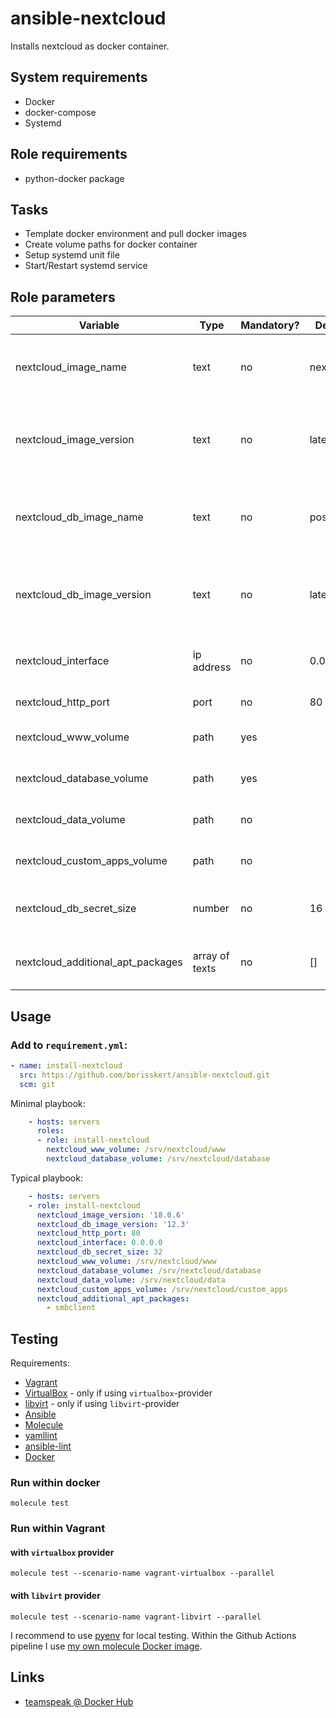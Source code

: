# ansible-nextcloud

Installs nextcloud as docker container.

## System requirements

* Docker
* docker-compose
* Systemd

## Role requirements

* python-docker package

## Tasks

* Template docker environment and pull docker images
* Create volume paths for docker container
* Setup systemd unit file
* Start/Restart systemd service

## Role parameters

| Variable      | Type | Mandatory? | Default | Description           |
|---------------|------|------------|---------|-----------------------|
| nextcloud_image_name    | text | no         | nextcloud | Docker image name (recommended to use the default image)  |
| nextcloud_image_version | text | no         | latest    | Docker image version (recommended to use a fixed version like `18.0`) |
| nextcloud_db_image_name    | text | no         | postgres | Docker image name (recommended to use the `postgres` docker image |
| nextcloud_db_image_version | text | no         | latest    | Docker image version (recommended to use a fixed version like `12.2`) |
| nextcloud_interface        | ip address | no   | 0.0.0.0          | Mapped network for web-interface ports |
| nextcloud_http_port        | port       | no   | 80               | Mapped HTTP port                       |
| nextcloud_www_volume       | path       | yes  | <empty>          | Path to nextcloud's www volume         |
| nextcloud_database_volume  | path       | yes  | <empty>          | Path to database volume                |
| nextcloud_data_volume      | path       | no   |                  | Path where the file data will be stored   |
| nextcloud_custom_apps_volume | path     | no   |                  | Path where the custom apps will be stored |
| nextcloud_db_secret_size     | number     | no   | 16             | Size of the generated database secret   |
| nextcloud_additional_apt_packages | array of texts | no | []      | Additional apt package to be installed into docker image |

## Usage

### Add to `requirement.yml`:

```yaml
- name: install-nextcloud
  src: https://github.com/borisskert/ansible-nextcloud.git
  scm: git
```

Minimal playbook:

```yaml
    - hosts: servers
      roles:
      - role: install-nextcloud
        nextcloud_www_volume: /srv/nextcloud/www
        nextcloud_database_volume: /srv/nextcloud/database
```

Typical playbook:

```yaml
    - hosts: servers
    - role: install-nextcloud
      nextcloud_image_version: '18.0.6'
      nextcloud_db_image_version: '12.3'
      nextcloud_http_port: 80
      nextcloud_interface: 0.0.0.0
      nextcloud_db_secret_size: 32
      nextcloud_www_volume: /srv/nextcloud/www
      nextcloud_database_volume: /srv/nextcloud/database
      nextcloud_data_volume: /srv/nextcloud/data
      nextcloud_custom_apps_volume: /srv/nextcloud/custom_apps
      nextcloud_additional_apt_packages:
        - smbclient
```

## Testing

Requirements:

* [Vagrant](https://www.vagrantup.com/)
* [VirtualBox](https://www.virtualbox.org/) - only if using `virtualbox`-provider
* [libvirt](https://www.libvirt.org) - only if using `libvirt`-provider
* [Ansible](https://docs.ansible.com/)
* [Molecule](https://molecule.readthedocs.io/en/latest/index.html)
* [yamllint](https://yamllint.readthedocs.io/en/stable/#)
* [ansible-lint](https://docs.ansible.com/ansible-lint/)
* [Docker](https://docs.docker.com/)

### Run within docker

```shell script
molecule test
```

### Run within Vagrant

#### with `virtualbox` provider

```shell script
molecule test --scenario-name vagrant-virtualbox --parallel
```

#### with `libvirt` provider

```shell script
molecule test --scenario-name vagrant-libvirt --parallel
```

I recommend to use [pyenv](https://github.com/pyenv/pyenv) for local testing.
Within the Github Actions pipeline I use [my own molecule Docker image](https://github.com/borisskert/docker-molecule).

## Links

* [teamspeak @ Docker Hub](https://hub.docker.com/_/teamspeak/)
